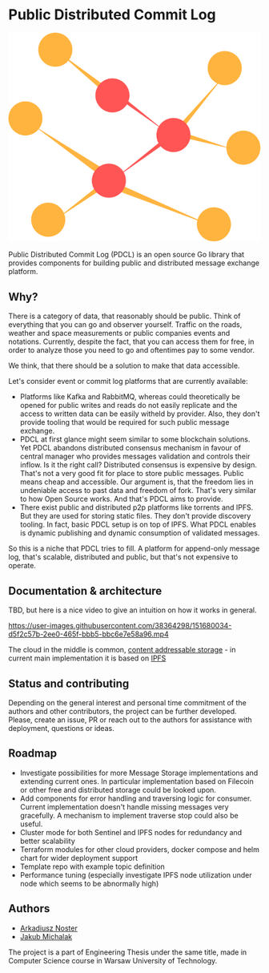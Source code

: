 # Public Distributed Commit Log
![Logo](logo.svg)

Public Distributed Commit Log (PDCL) is an open source Go library that provides components for building public and distributed message exchange platform.

## Why?
There is a category of data, that reasonably should be public. Think of everything that you can go and observer yourself. 
Traffic on the roads, weather and space measurements or public companies events and notations. Currently, despite the fact, that you can access them for free, in order to analyze those you need to go  and oftentimes pay to some vendor.

We think, that there should be a solution to make that data accessible. 

Let's consider event or commit log platforms that are currently available:
* Platforms like Kafka and RabbitMQ, whereas could theoretically be opened for public writes and reads do not easily
  replicate and the access to written data can be easily witheld by provider. Also, they don't provide tooling that would be required for such public message exchange.
* PDCL at first glance might seem similar to some blockchain solutions. Yet PDCL abandons distributed consensus mechanism 
in favour of central manager who provides messages validation and controls their inflow.
Is it the right call? Distributed consensus is expensive by design. That's not a very good fit for place to store public messages.
Public means cheap and accessible. Our argument is, that the freedom lies in undeniable access to past data and freedom of fork.
That's very similar to how Open Source works. And that's PDCL aims to provide.
* There exist public and distributed p2p platforms like torrents and IPFS. But they are used for storing static files. They don't provide discovery tooling. 
In fact, basic PDCL setup is on top of IPFS. What PDCL enables is dynamic publishing and dynamic consumption of validated messages.

So this is a niche that PDCL tries to fill. 
A platform for append-only message log, that's scalable, distributed and public, but that's not expensive to operate.

## Documentation & architecture
TBD, but here is a nice video to give an intuition on how it works in general.

https://user-images.githubusercontent.com/38364298/151680034-d5f2c57b-2ee0-465f-bbb5-bbc6e7e58a96.mp4

The cloud in the middle is common, [content addressable storage](https://en.wikipedia.org/wiki/Content-addressable_storage) - in current main implementation it is based on [IPFS](https://ipfs.io/)

## Status and contributing
Depending on the general interest and personal time commitment of the authors and other contributors, 
the project can be further developed. Please, create an issue, PR or reach out to the authors 
for assistance with deployment, questions or ideas.

## Roadmap
* Investigate possibilities for more Message Storage implementations and extending current ones. 
In particular implementation based on Filecoin or other free and distributed storage could be looked upon.
* Add components for error handling and traversing logic for consumer. Current implementation doesn't handle missing messages very gracefully.
A mechanism to implement traverse stop could also be useful.
* Cluster mode for both Sentinel and IPFS nodes for redundancy and better scalability
* Terraform modules for other cloud providers, docker compose and helm chart for wider deployment support
* Template repo with example topic definition
* Performance tuning (especially investigate IPFS node utilization under node which seems to be abnormally high)


## Authors
- [Arkadiusz Noster](https://github.com/areknoster)
- [Jakub Michalak](https://github.com/jmichalak9)

The project is a part of Engineering Thesis under the same title, 
made in Computer Science course in Warsaw University of Technology.

